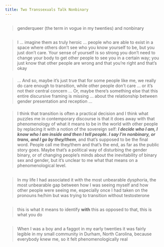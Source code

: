 ```yaml
---
title: Two Transsexuals Talk Nonbinary
---
```


##
> genderqueer (the term in vogue in my twenties) and nonbinary
##
> I ... imagine them as truly heroic ... people who are able to exist in a space where others don’t see who you know yourself to be, but you just don’t care. Your sense of yourself is so strong you don’t need to change your body to get other people to see you in a certain way; you just know that other people are wrong and that you’re right and that’s okay
###
> ... And so, maybe it’s just true that for some people like me, we really do care enough to transition, while other people don’t care ... or it’s not their central concern ... Or, maybe there’s something else that this entire discursive framing is missing ... about the relationship between gender presentation and reception ...
### 
> I think that transition is often a practical decision and I think what puzzles me in contemporary discourse is that it does away with that phenomenology of what it means to be in the world with other people by replacing it with a notion of the sovereign self: ***I decide who I am, I know who I am inside and then I tell people. I say I’m nonbinary, or trans, and I go by they/them***, and that’s supposed to be the final word. People call me they/them and that’s the end, as far as the public story goes. Maybe that’s a political way of disturbing the gender binary, or of changing people’s minds about the inevitability of binary sex and gender, but it’s unclear to me what that means on a phenomenological level.
## 
> In my life I had associated it with the most unbearable dysphoria, the most unbearable gap between how I was seeing myself and how other people were seeing me, especially once I had taken on the pronouns he/him but was trying to transition without testosterone
## 
> this is what it means to identify **with** this as opposed to that, this is what you do
## 
> When I was a boy and a faggot in my early twenties it was fairly legible in my small community in Durham, North Carolina, because everybody knew me, so it felt phenomenologically real
##
##
##
##
##
##
##
##
##
##
##
##
##
##
##
